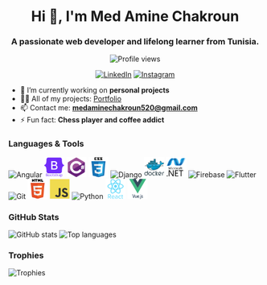 <h1 align="center">Hi 👋, I'm Med Amine Chakroun</h1>
<h3 align="center">A passionate web developer and lifelong learner from Tunisia.</h3>

<p align="center">
  <img src="https://komarev.com/ghpvc/?username=medaminechakroun&label=Profile%20views&color=0e75b6&style=flat" alt="Profile views" />
</p>

<p align="center">
  <a href="https://linkedin.com/in/medaminechakroun" target="_blank"><img src="https://img.shields.io/badge/LinkedIn-%230077B5.svg?style=for-the-badge&logo=linkedin&logoColor=white" alt="LinkedIn" /></a>
  <a href="https://instagram.com/aminechakroun" target="_blank"><img src="https://img.shields.io/badge/Instagram-%23E4405F.svg?style=for-the-badge&logo=instagram&logoColor=white" alt="Instagram" /></a>
</p>

- 🔭 I’m currently working on **personal projects**  
- 👨‍💻 All of my projects: [Portfolio](https://my-portfolio-wn1a.vercel.app/)  
- 📫 Contact me: **medaminechakroun520@gmail.com**  
- ⚡ Fun fact: **Chess player and coffee addict**  

<h3 align="left">Languages & Tools</h3>
<p align="left">
  <img src="https://angular.io/assets/images/logos/angular/angular.svg" alt="Angular" width="40" height="40"/>
  <img src="https://raw.githubusercontent.com/devicons/devicon/master/icons/bootstrap/bootstrap-plain-wordmark.svg" alt="Bootstrap" width="40" height="40"/>
  <img src="https://raw.githubusercontent.com/devicons/devicon/master/icons/csharp/csharp-original.svg" alt="C#" width="40" height="40"/>
  <img src="https://raw.githubusercontent.com/devicons/devicon/master/icons/css3/css3-original-wordmark.svg" alt="CSS3" width="40" height="40"/>
  <img src="https://cdn.worldvectorlogo.com/logos/django.svg" alt="Django" width="40" height="40"/>
  <img src="https://raw.githubusercontent.com/devicons/devicon/master/icons/docker/docker-original-wordmark.svg" alt="Docker" width="40" height="40"/>
  <img src="https://raw.githubusercontent.com/devicons/devicon/master/icons/dot-net/dot-net-original-wordmark.svg" alt=".NET" width="40" height="40"/>
  <img src="https://www.vectorlogo.zone/logos/firebase/firebase-icon.svg" alt="Firebase" width="40" height="40"/>
  <img src="https://www.vectorlogo.zone/logos/flutterio/flutterio-icon.svg" alt="Flutter" width="40" height="40"/>
  <img src="https://www.vectorlogo.zone/logos/git-scm/git-scm-icon.svg" alt="Git" width="40" height="40"/>
  <img src="https://raw.githubusercontent.com/devicons/devicon/master/icons/html5/html5-original-wordmark.svg" alt="HTML5" width="40" height="40"/>
  <img src="https://raw.githubusercontent.com/devicons/devicon/master/icons/javascript/javascript-original.svg" alt="JavaScript" width="40" height="40"/>
  <img src="https://www.vectorlogo.zone/logos/python/python-icon.svg" alt="Python" width="40" height="40"/>
  <img src="https://raw.githubusercontent.com/devicons/devicon/master/icons/react/react-original-wordmark.svg" alt="React" width="40" height="40"/>
  <img src="https://raw.githubusercontent.com/devicons/devicon/master/icons/vuejs/vuejs-original-wordmark.svg" alt="VueJS" width="40" height="40"/>
</p>

<h3 align="left">GitHub Stats</h3>
<p align="left">
  <img src="https://github-readme-stats.vercel.app/api?username=medaminechakroun&show_icons=true&theme=radical" alt="GitHub stats" />
  <img src="https://github-readme-stats.vercel.app/api/top-langs/?username=medaminechakroun&layout=compact&theme=radical" alt="Top languages" />
</p>

<h3 align="left">Trophies</h3>
<p align="left">
  <img src="https://github-profile-trophy.vercel.app/?username=medaminechakroun&theme=radical&margin-w=10&margin-h=10" alt="Trophies" />
</p>
